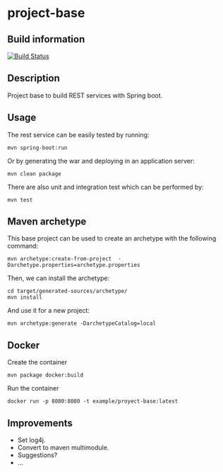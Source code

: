 # project-base

## Build information
[![Build Status](https://travis-ci.org/pablo-dev/project-base.svg?branch=master)](https://travis-ci.org/pablo-dev/project-base)

## Description
Project base to build REST services with Spring boot.

## Usage
The rest service can be easily tested by running:
```
mvn spring-boot:run
```
Or by generating the war and deploying in an application server:
```
mvn clean package
```
There are also unit and integration test which can be performed by:
```
mvn test
```

## Maven archetype
This base project can be used to create an archetype with the following command:
```
mvn archetype:create-from-project  -Darchetype.properties=archetype.properties
```
Then, we can install the archetype:
```
cd target/generated-sources/archetype/
mvn install
```
And use it for a new project:
```
mvn archetype:generate -DarchetypeCatalog=local
```

## Docker
Create the container
```
mvn package docker:build
```
Run the container
```
docker run -p 8080:8080 -t example/proyect-base:latest
```

## Improvements
- Set log4j.
- Convert to maven multimodule.
- Suggestions?
- ...
